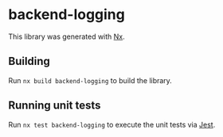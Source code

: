 # backend-logging

This library was generated with [Nx](https://nx.dev).

## Building

Run `nx build backend-logging` to build the library.

## Running unit tests

Run `nx test backend-logging` to execute the unit tests via [Jest](https://jestjs.io).

